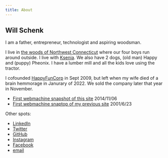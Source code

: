 ```yaml
---
title: About
---
```


## Will Schenk


I am a father, entrepreneur, technologist and aspiring woodsman.

I live in [the woods of Northwest Connecticut](https://cornwallct.org/) where our four boys run around outside. I live with [Ksenia](https://twitter.com/Kseniase_). We also have 2 dogs, (old man) Happy and (puppy) Pheonix. I have a lumber mill and all the kids love using the tractor.

I cofounded [HappyFunCorp](https://happyfuncorp.com) in Sept 2009, but left when my wife died of a brain hemmorage in Janurary of 2022. We sold the company later that year in November.


- [First webmachine snapshot of this site](https://web.archive.org/web/20141106152456/http://willschenk.com/) 2014/11/06
- [First webmachine snaptop of my previous site](https://web.archive.org/web/20010623085038/http://www.sublimeguile.com/) 2001/6/23


Other spots:

- [LinkedIn](https://www.linkedin.com/in/will-schenk-420266/)
- [Twitter](https://twitter.com/wschenk)
- [GitHub](https://github.com/wschenk)
- [Instagram](https://www.instagram.com/wschenk/)
- [Facebook](https://www.facebook.com/will.schenk)
- [email](mailto:wschenk@gmail.com)
